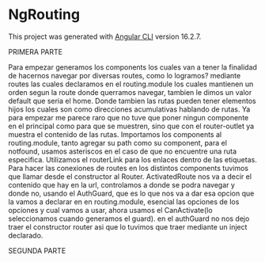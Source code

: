 # NgRouting

This project was generated with [Angular CLI](https://github.com/angular/angular-cli) version 16.2.7.

PRIMERA PARTE

Para empezar generamos los components los cuales van a tener la finalidad de hacernos navegar por diversas routes, como lo logramos? mediante routes las cuales declaramos en el routing.module los cuales mantienen un orden segun la route donde querramos navegar, tambien le dimos un valor default que seria el home. Donde tambien las rutas pueden tener elementos hijos los cuales son como direcciones acumulativas hablando de rutas.
Ya para empezar me parece raro que no tuve que poner ningun componente en el principal como para que se muestren, sino que con el router-outlet ya muestra el contenido de las rutas.
Importamos los components al routing.module, tanto agregar su path como su component, para el notfound, usamos asteriscos en el caso de que no encuentre una ruta especifica.
Utilizamos el routerLink para los enlaces dentro de las etiquetas. Para hacer las conexiones de routes en los distintos components tuvimos que llamar desde el constructor al Router.
ActivatedRoute nos va a decir el contenido que hay en la url, controlamos a donde se podra navegar y donde no, usando el AuthGuard, que es lo que nos va a dar esa opcion que la vamos a declarar en en routing.module, esencial las opciones de los opciones y cual vamos a usar, ahora usamos el CanActivate(lo seleccionamos cuando generamos el guard). en el authGuard no nos dejo traer el constructor router asi que lo tuvimos que traer mediante un inject declarado.

SEGUNDA PARTE
